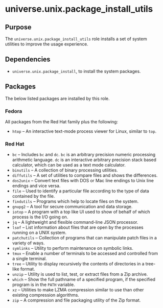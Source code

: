 <!-- roles/package_install_utils/README.md
  -- =====================================
  --
  -- Copying
  -- -------
  --
  -- Copyright (c) 2023 universe.unix authors and contributors.
  --
  -- This file is part of the *universe.unix* project.
  --
  -- *universe.unix* is a free software project. You can redistribute it and/or
  -- modify it following the terms of the MIT License.
  --
  -- This software project is distributed *as is*, WITHOUT WARRANTY OF ANY KIND;
  -- including but not limited to the WARRANTIES OF MERCHANTABILITY, FITNESS FOR
  -- A PARTICULAR PURPOSE and NONINFRINGEMENT.
  --
  -- You should have received a copy of the MIT License along with
  -- *universe.unix*. If not, see <http://opensource.org/licenses/MIT>.
  -->

universe.unix.package_install_utils
===================================

Purpose
-------

The `universe.unix.package_install_utils` role installs a set of system
utilities to improve the usage experience.

Dependencies
------------

- `universe.unix.package_install`, to install the system packages.

Packages
--------

The below listed packages are installed by this role.

### Fedora

All packages from the Red Hat family plus the following:

- `htop` – An interactive text-mode process viewer for Linux, similar to `top`.

### Red Hat

- `bc` – Includes `bc` and `dc`. `bc` is an arbitrary precision numeric
  processing arithmetic language. `dc` is an interactive arbitrary precision
  stack based calculator, which can be used as a text mode calculator.
- `binutils` – A collection of binary processing utilities.
- `diffutils` – A set of utilities to compare files and shows the differences.
- `dos2unix` – Convert text files with DOS or Mac line endings to Unix line
  endings and vice versa.
- `file` – Used to identify a particular file according to the type of data
  contained by the file.
- `findutils` – Programs which help to locate files on the system.
- `gnupg2` – A tool for secure communication and data storage.
- `iotop` – A program with a top like UI used to show of behalf of which process
  is the I/O going on.
- `jq` – A lightweight and flexible command-line JSON processor.
- `lsof` – List information about files that are open by the processes running
  on a UNIX system.
- `patchutils` – Collection of programs that can manipulate patch files in a
  variety of ways.
- `symlinks` – Utility to perform maintenance on symbolic links.
- `tmux` – Enable a number of terminals to be accessed and controlled from a
  single terminal.
- `tree` – Utility to display recursively the contents of directories in a
  tree-like format.
- `unzip` – Utility is used to list, test, or extract files from a Zip archive.
- `which` – Show the full pathname of a specified program, if the specified
  program is in the `PATH` variable.
- `xz` – Utilities to make LZMA compression similar to use than other existing
  compression algorithms.
- `zip` – A compression and file packaging utility of the Zip format.
